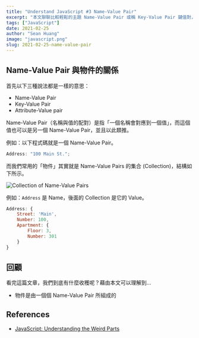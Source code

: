 ```yaml
---
title: "Understand JavaScript #3 Name-Value Pair"
excerpt: "本文聊聊比較輕鬆的主題 Name-Value Pair 或稱 Key-Value Pair 鍵值對，以及它跟物件的關係。"
tags: ["JavaScript"]
date: 2021-02-25
author: "Sean Huang"
image: "javascript.png"
slug: 2021-02-25-name-value-pair
---
```


## Name-Value Pair 與物件的關係

首先以下三種說法都是一樣的意思：

- Name-Value Pair
- Key-Value Pair
- Attribute-Value pair

Name-Value Pair（名稱與值的配對）是指「一個名稱會對應到一個值」，而這個值也可以是另一個 Name-Value Pair，並且以此類推。

例如：以下程式碼就是一個 Name-Value Pair。

```javascript
Address: "100 Main St.";
```

而我們常用的「物件」其實就是 Name-Value Pairs 的集合 (Collection)，結構如下所示。

![Collection of Name-Value Pairs](https://i.imgur.com/jZAGKi8.png)

例如：`Address` 是 Name，後面的 Collection 是它的 Value。

```javascript
Address: {
    Street: 'Main',
    Number: 100,
    Apartment: {
        Floor: 3,
        Number: 301
    }
}
```

## 回顧

看完這篇文章，我們到底有什麼收穫呢？藉由本文可以理解到…

- 物件是由一個個 Name-Value Pair 所組成的

## References

- [JavaScript: Understanding the Weird Parts](https://www.udemy.com/course/understand-javascript/)
